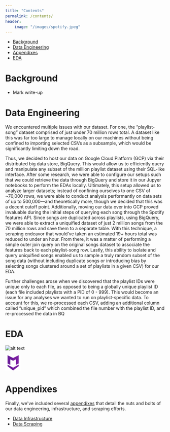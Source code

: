 ```yaml
---
title: "Contents"
permalink: /contents/
header:
    image: "/images/spotify.jpeg"
---
```


- [Background](https://spottedd-spotify.github.io/contents/#background)
- [Data Engineering](https://spottedd-spotify.github.io/contents/#data-engineering)
- [Appendixes](https://spottedd-spotify.github.io/contents/#appendixes)
- [EDA](https://spottedd-spotify.github.io/contents/#eda)

# Background
- Mark write-up 

# Data Engineering 
We encountered multiple issues with our dataset. For one, the “playlist-song” dataset comprised of just
under 70 million rows total. A dataset like this was far too large to manage locally on our machines without
being confined to importing selected CSVs as a subsample, which would be significantly limiting down the
road.

Thus, we decided to host our data on Google Cloud Platform (GCP) via their distributed big data store,
BigQuery. This would allow us to efficiently query and manipulate any subset of the million playlist dataset
using their SQL-like interface. After some research, we were able to configure our setups such that we could
retrieve the data through BigQuery and store it in our Jupyer notebooks to perform the EDAs locally.
Ultimately, this setup allowed us to analyze larger datasets; instead of confining ourselves to one CSV of
~70,000 rows, we were able to conduct analysis performantly on data sets of up to 500,000––and
theoretically more, though we decided that this was a decent cutoff point.
Additionally, moving our data over into GCP proved invaluable during the initial steps of querying each song
through the Spotify features API. Since songs are duplicated across playlists, using BigQuery, we were able
to extract a uniquified dataset of just 2 million songs from the 70 million rows and save them to a separate
table. With this technique, a scraping endeavor that would’ve taken an estimated 19+ hours total was
reduced to under an hour. From there, it was a matter of performing a simple outer join query on the original
songs dataset to associate the features back to each playlist-song row. Lastly, this ability to isolate and
query uniquified songs enabled us to sample a truly random subset of the song data (without including
duplicate songs or introducing bias by selecting songs clustered around a set of playlists in a given CSV) for
our EDA.

Further challenges arose when we discovered that the playlist IDs were unique only to each file, as opposed
to being a globally unique playlist ID (each file included playlists with a PID of 0 - 999). This would become
an issue for any analyses we wanted to run on playlist-specific data. To account for this, we re-processed
each CSV, adding an additional column called “unique_pid” which combined the file number with the playlist
ID, and re-processed the data in BQ

# EDA
![alt text](https://raw.githubusercontent.com/spottedd-spotify/spottedd-spotify.github.io/master/images/audio_features_correlogram.jpeg "Audio features correlogram")


![alt text](https://github.com/adam-p/markdown-here/raw/master/src/common/images/icon48.png "Logo Title Text 1")


# Appendixes
Finally, we've included several [appendixes](https://spottedd-spotify.github.io/appendixes/) that detail the nuts and bolts of our data engineering, infrastructure, and scraping efforts.
- [Data Infrastructure](https://spottedd-spotify.github.io/data-infrastructure/)
- [Data Scraping](https://spottedd-spotify.github.io/spotify-data-scraping/)